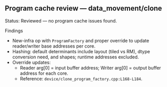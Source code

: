## Program cache review — data_movement/clone

Status: Reviewed — no program cache issues found.

Findings
- New-infra op with `ProgramFactory` and proper override to update reader/writer base addresses per core.
- Hashing: default determinants include layout (tiled vs RM), dtype conversion need, and shapes; runtime addresses excluded.
- Override updates:
  - Reader arg[0] = input buffer address; Writer arg[0] = output buffer address for each core.
  - Reference: `device/clone_program_factory.cpp:L168-L184`.
